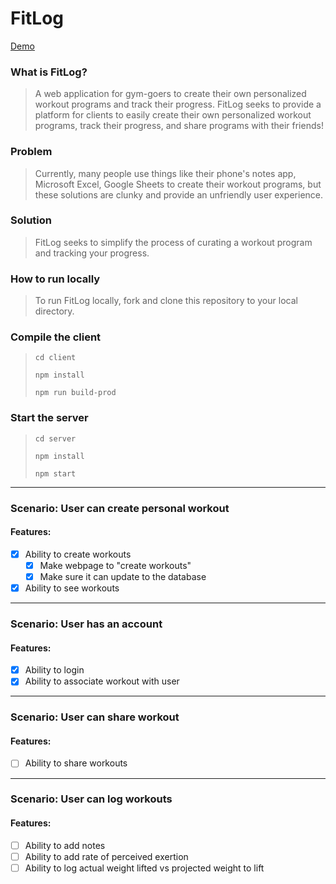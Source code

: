 # FitLog

[Demo](https://fitlogx.herokuapp.com/)

### What is FitLog?
  > A web application for gym-goers to create their own personalized workout programs and track their progress.
  > FitLog seeks to provide a platform for clients to easily create their own personalized workout programs, track their progress, and share programs with their friends!

### Problem
  > Currently, many people use things like their phone's notes app, Microsoft Excel, Google Sheets to create their workout programs, but these solutions are clunky and provide an unfriendly user experience.

### Solution
  > FitLog seeks to simplify the process of curating a workout program and tracking your progress.

### How to run locally
  > To run FitLog locally, fork and clone this repository to your local directory.

### Compile the client
  > ```cd client```
  > 
  > ```npm install```
  > 
  > ```npm run build-prod```

### Start the server
  > ```cd server```
  > 
  > ```npm install```
  > 
  > ```npm start```
____

### Scenario: User can create personal workout
#### Features:
- [x] Ability to create workouts
  - [x] Make webpage to "create workouts"
  - [x] Make sure it can update to the database
- [x] Ability to see workouts
___

### Scenario: User has an account
#### Features:
- [x] Ability to login
- [x] Ability to associate workout with user
___

### Scenario: User can share workout
#### Features:
- [ ] Ability to share workouts
___

### Scenario: User can log workouts
#### Features:
- [ ] Ability to add notes
- [ ] Ability to add rate of perceived exertion
- [ ] Ability to log actual weight lifted vs projected weight to lift
